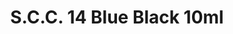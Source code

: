 ---
layout: product
title: "S.C.C. 14 Blue Black 10ml"
price: "330" 
desc: "Acrylic Laquer 10mL"
img_path: "/assets/img/RC036.webp"
brand: "AK "
available: false
special_offer: false
new: false
soon: false
cat: "020000"
subcat: "020200"
subsubcat: "020201"
sifra: "RC036"
popular: false
spec: false
---